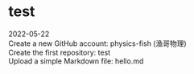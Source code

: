 # test   
2022-05-22   
Create a new GitHub account: physics-fish (渔哥物理)   
Create the first repository: test   
Upload a simple Markdown file: hello.md   

